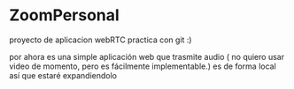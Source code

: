 # ZoomPersonal
proyecto  de aplicacion webRTC
 practica con git :)


por ahora es una simple aplicación web que trasmite audio ( no quiero usar video de momento, pero es fácilmente implementable.)
es de forma local así que estaré expandiendolo
